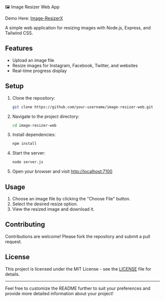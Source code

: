 🖼️ Image Resizer Web App

Demo Here:  [Image-ResizerX](https://siddhesh9000.github.io/Image-ResizerX/)

A simple web application for resizing images with Node.js, Express, and Tailwind CSS.

## Features

- Upload an image file
- Resize images for Instagram, Facebook, Twitter, and websites
- Real-time progress display

## Setup

1. Clone the repository:

   ```bash
   git clone https://github.com/your-username/image-resizer-web.git
   ```

2. Navigate to the project directory:

   ```bash
   cd image-resizer-web
   ```

3. Install dependencies:

   ```bash
   npm install
   ```

4. Start the server:

   ```bash
   node server.js
   ```

5. Open your browser and visit [http://localhost:7100](http://localhost:7100)

## Usage

1. Choose an image file by clicking the "Choose File" button.
2. Select the desired resize option.
3. View the resized image and download it.

## Contributing

Contributions are welcome! Please fork the repository and submit a pull request.

## License

This project is licensed under the MIT License - see the [LICENSE](LICENSE) file for details.

---

Feel free to customize the README further to suit your preferences and provide more detailed information about your project!


